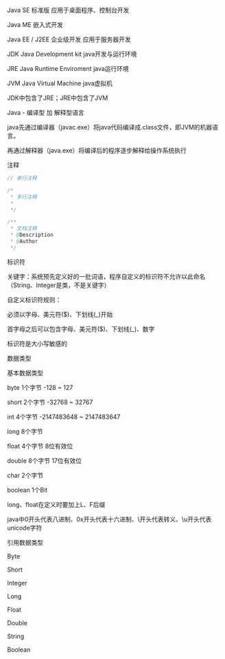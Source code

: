 Java SE    标准版 应用于桌面程序、控制台开发

Java ME    嵌入式开发

Java EE / J2EE    企业级开发 应用于服务器开发



JDK    Java Development kit    java开发与运行环境

JRE    Java Runtime Enviroment    java运行环境

JVM    Java Virtual Machine    java虚拟机

JDK中包含了JRE；JRE中包含了JVM



Java - 编译型 加 解释型语言

java先通过编译器（javac.exe）将java代码编译成.class文件，即JVM的机器语言。

再通过解释器（java.exe）将编译后的程序逐步解释给操作系统执行



注释

```java
// 单行注释

/*
 * 多行注释
 * 
 */

/**
 * 文档注释
 * @Description 
 * @Author
 */
```



标识符

关键字：系统预先定义好的一批词语，程序自定义的标识符不允许以此命名（String、Integer是类，不是关键字）

自定义标识符规则：

必须以字母、美元符($)、下划线(_)开始

首字母之后可以包含字母、美元符($)、下划线(_)、数字

标识符是大小写敏感的



数据类型

基本数据类型

byte   1个字节    -128 ~ 127

short   2个字节    -32768 ~ 32767

int   4个字节     -2147483648 ~ 2147483647

long   8个字节 

float   4个字节     8位有效位

double   8个字节     17位有效位

char   2个字节

boolean     1个Bit

long、float在定义时要加上L、F后缀

java中0开头代表八进制、0x开头代表十六进制、\开头代表转义、\u开头代表unicode字符



引用数据类型

Byte

Short

Integer

Long

Float

Double

String

Boolean

